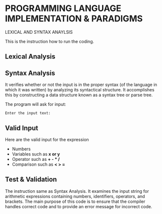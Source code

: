 # PROGRAMMING LANGUAGE IMPLEMENTATION & PARADIGMS
LEXICAL AND SYNTAX ANAYLSIS

This is the instruction how to run the coding.

## Lexical Analysis

## Syntax Analysis
It verifies whether or not the input is in the proper syntax (of the language in which it was written) by analyzing its syntactical structure. 
It accomplishes this by constructing a data structure known as a syntax tree or parse tree.

The program will ask for input:

````
Enter the input text:
````

## Valid Input
Here are the valid input for the expression
- Numbers
- Variables such as **x or y**
- Operator such as **+ - * /**
- Comparison such as **< > =**

## Test & Validation

The instruction same as Syntax Analysis. 
It examines the input string for arithmetic expressions containing numbers, identifiers, operators, and brackets. 
The main purpose of this code is to ensure that the compiler handles correct code and to provide an error message for incorrect code.
